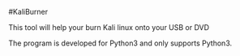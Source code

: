 #KaliBurner

This tool will help your burn Kali linux onto your USB or DVD

The program is developed for Python3 and only supports Python3.
